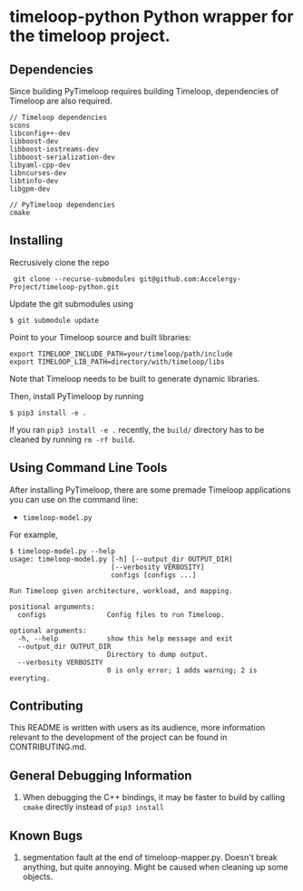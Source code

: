 # timeloop-python Python wrapper for the timeloop project.

## Dependencies
Since building PyTimeloop requires building Timeloop, dependencies of
Timeloop are also required.
```
// Timeloop dependencies
scons
libconfig++-dev
libboost-dev
libboost-iostreams-dev
libboost-serialization-dev
libyaml-cpp-dev
libncurses-dev
libtinfo-dev
libgpm-dev

// PyTimeloop dependencies
cmake
```

## Installing
Recrusively clone the repo
```
 git clone --recurse-submodules git@github.com:Accelergy-Project/timeloop-python.git
```

Update the git submodules using
```
$ git submodule update
```
Point to your Timeloop source and built libraries:
```
export TIMELOOP_INCLUDE_PATH=your/timeloop/path/include
export TIMELOOP_LIB_PATH=directory/with/timeloop/libs
```
Note that Timeloop needs to be built to generate dynamic libraries.

Then, install PyTimeloop by running
```
$ pip3 install -e .
```
If you ran `pip3 install -e .` recently, the `build/` directory has to be
cleaned by running `rm -rf build`.


## Using Command Line Tools
After installing PyTimeloop, there are some premade Timeloop applications you
can use on the command line:
- `timeloop-model.py`

For example,
```
$ timeloop-model.py --help
usage: timeloop-model.py [-h] [--output_dir OUTPUT_DIR]
                         [--verbosity VERBOSITY]
                         configs [configs ...]

Run Timeloop given architecture, workload, and mapping.

positional arguments:
  configs               Config files to run Timeloop.

optional arguments:
  -h, --help            show this help message and exit
  --output_dir OUTPUT_DIR
                        Directory to dump output.
  --verbosity VERBOSITY
                        0 is only error; 1 adds warning; 2 is everyting.
```

## Contributing
This README is written with users as its audience, more information relevant
to the development of the project can be found in CONTRIBUTING.md.

## General Debugging Information
1. When debugging the C++ bindings, it may be faster to build by calling `cmake`
   directly instead of `pip3 install`

## Known Bugs
1. segmentation fault at the end of timeloop-mapper.py. Doesn't break anything,
   but quite annoying. Might be caused when cleaning up some objects.
